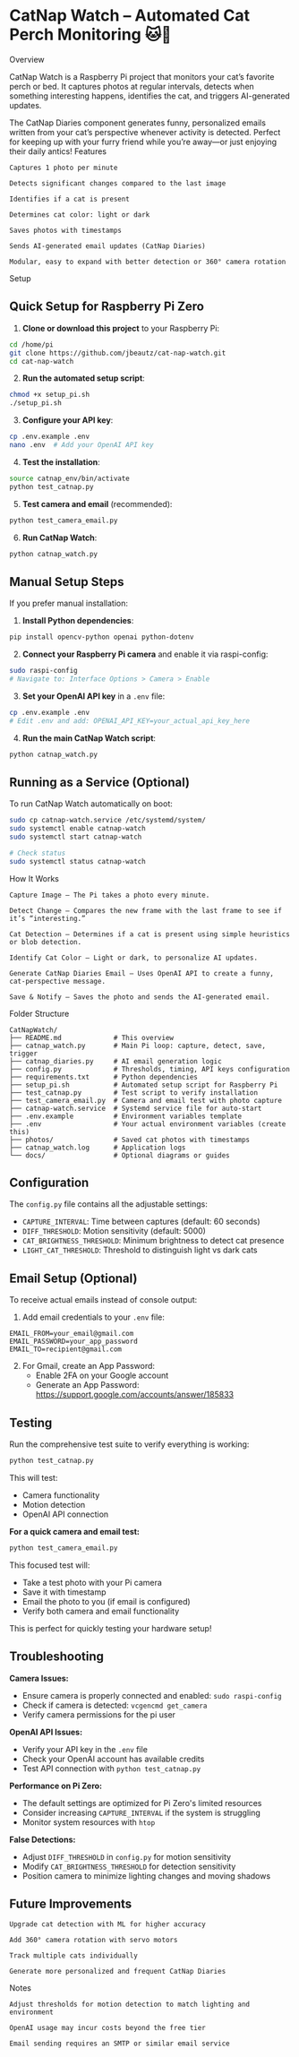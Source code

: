 # CatNap Watch – Automated Cat Perch Monitoring 🐱📸
Overview

CatNap Watch is a Raspberry Pi project that monitors your cat’s favorite perch or bed. It captures photos at regular intervals, detects when something interesting happens, identifies the cat, and triggers AI-generated updates.

The CatNap Diaries component generates funny, personalized emails written from your cat’s perspective whenever activity is detected. Perfect for keeping up with your furry friend while you’re away—or just enjoying their daily antics!
Features

    Captures 1 photo per minute

    Detects significant changes compared to the last image

    Identifies if a cat is present

    Determines cat color: light or dark

    Saves photos with timestamps

    Sends AI-generated email updates (CatNap Diaries)

    Modular, easy to expand with better detection or 360° camera rotation

Setup

## Quick Setup for Raspberry Pi Zero

1. **Clone or download this project** to your Raspberry Pi:
```bash
cd /home/pi
git clone https://github.com/jbeautz/cat-nap-watch.git
cd cat-nap-watch
```

2. **Run the automated setup script**:
```bash
chmod +x setup_pi.sh
./setup_pi.sh
```

3. **Configure your API key**:
```bash
cp .env.example .env
nano .env  # Add your OpenAI API key
```

4. **Test the installation**:
```bash
source catnap_env/bin/activate
python test_catnap.py
```

5. **Test camera and email** (recommended):
```bash
python test_camera_email.py
```

6. **Run CatNap Watch**:
```bash
python catnap_watch.py
```

## Manual Setup Steps

If you prefer manual installation:

1. **Install Python dependencies**:
```bash
pip install opencv-python openai python-dotenv
```

2. **Connect your Raspberry Pi camera** and enable it via raspi-config:
```bash
sudo raspi-config
# Navigate to: Interface Options > Camera > Enable
```

3. **Set your OpenAI API key** in a `.env` file:
```bash
cp .env.example .env
# Edit .env and add: OPENAI_API_KEY=your_actual_api_key_here
```

4. **Run the main CatNap Watch script**:
```bash
python catnap_watch.py
```

## Running as a Service (Optional)

To run CatNap Watch automatically on boot:

```bash
sudo cp catnap-watch.service /etc/systemd/system/
sudo systemctl enable catnap-watch
sudo systemctl start catnap-watch

# Check status
sudo systemctl status catnap-watch
```

How It Works

    Capture Image – The Pi takes a photo every minute.

    Detect Change – Compares the new frame with the last frame to see if it’s “interesting.”

    Cat Detection – Determines if a cat is present using simple heuristics or blob detection.

    Identify Cat Color – Light or dark, to personalize AI updates.

    Generate CatNap Diaries Email – Uses OpenAI API to create a funny, cat-perspective message.

    Save & Notify – Saves the photo and sends the AI-generated email.

Folder Structure

```
CatNapWatch/
├── README.md             # This overview
├── catnap_watch.py       # Main Pi loop: capture, detect, save, trigger
├── catnap_diaries.py     # AI email generation logic
├── config.py             # Thresholds, timing, API keys configuration
├── requirements.txt      # Python dependencies
├── setup_pi.sh           # Automated setup script for Raspberry Pi
├── test_catnap.py        # Test script to verify installation
├── test_camera_email.py  # Camera and email test with photo capture
├── catnap-watch.service  # Systemd service file for auto-start
├── .env.example          # Environment variables template
├── .env                  # Your actual environment variables (create this)
├── photos/               # Saved cat photos with timestamps
├── catnap_watch.log      # Application logs
└── docs/                 # Optional diagrams or guides
```

## Configuration

The `config.py` file contains all the adjustable settings:

- `CAPTURE_INTERVAL`: Time between captures (default: 60 seconds)
- `DIFF_THRESHOLD`: Motion sensitivity (default: 5000)
- `CAT_BRIGHTNESS_THRESHOLD`: Minimum brightness to detect cat presence
- `LIGHT_CAT_THRESHOLD`: Threshold to distinguish light vs dark cats

## Email Setup (Optional)

To receive actual emails instead of console output:

1. Add email credentials to your `.env` file:
```
EMAIL_FROM=your_email@gmail.com
EMAIL_PASSWORD=your_app_password
EMAIL_TO=recipient@gmail.com
```

2. For Gmail, create an App Password:
   - Enable 2FA on your Google account
   - Generate an App Password: https://support.google.com/accounts/answer/185833

## Testing

Run the comprehensive test suite to verify everything is working:

```bash
python test_catnap.py
```

This will test:
- Camera functionality
- Motion detection
- OpenAI API connection

**For a quick camera and email test:**

```bash
python test_camera_email.py
```

This focused test will:
- Take a test photo with your Pi camera
- Save it with timestamp
- Email the photo to you (if email is configured)
- Verify both camera and email functionality

This is perfect for quickly testing your hardware setup!

## Troubleshooting

**Camera Issues:**
- Ensure camera is properly connected and enabled: `sudo raspi-config`
- Check if camera is detected: `vcgencmd get_camera`
- Verify camera permissions for the pi user

**OpenAI API Issues:**
- Verify your API key in the `.env` file
- Check your OpenAI account has available credits
- Test API connection with `python test_catnap.py`

**Performance on Pi Zero:**
- The default settings are optimized for Pi Zero's limited resources
- Consider increasing `CAPTURE_INTERVAL` if the system is struggling
- Monitor system resources with `htop`

**False Detections:**
- Adjust `DIFF_THRESHOLD` in `config.py` for motion sensitivity
- Modify `CAT_BRIGHTNESS_THRESHOLD` for detection sensitivity
- Position camera to minimize lighting changes and moving shadows

## Future Improvements

    Upgrade cat detection with ML for higher accuracy

    Add 360° camera rotation with servo motors

    Track multiple cats individually

    Generate more personalized and frequent CatNap Diaries

Notes

    Adjust thresholds for motion detection to match lighting and environment

    OpenAI usage may incur costs beyond the free tier

    Email sending requires an SMTP or similar email service
